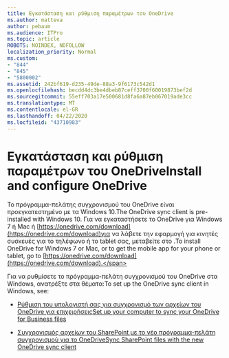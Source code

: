 ```yaml
---
title: Εγκατάσταση και ρύθμιση παραμέτρων του OneDrive
ms.author: matteva
author: pebaum
ms.audience: ITPro
ms.topic: article
ROBOTS: NOINDEX, NOFOLLOW
localization_priority: Normal
ms.custom:
- "844"
- "845"
- "5800002"
ms.assetid: 242bf619-d235-49de-88a3-9f6173c542d1
ms.openlocfilehash: becdd4dc3be4dbeb87ceff3700f60019873bef2d
ms.sourcegitcommit: 55eff703a17e500681d8fa6a87eb067019ade3cc
ms.translationtype: MT
ms.contentlocale: el-GR
ms.lasthandoff: 04/22/2020
ms.locfileid: "43710983"
---
```

# <a name="install-and-configure-onedrive"></a><span data-ttu-id="b8f75-102">Εγκατάσταση και ρύθμιση παραμέτρων του OneDrive</span><span class="sxs-lookup"><span data-stu-id="b8f75-102">Install and configure OneDrive</span></span>

<span data-ttu-id="b8f75-103">Το πρόγραμμα-πελάτης συγχρονισμού του OneDrive είναι προεγκατεστημένο με τα Windows 10.</span><span class="sxs-lookup"><span data-stu-id="b8f75-103">The OneDrive sync client is pre-installed with Windows 10.</span></span> <span data-ttu-id="b8f75-104">Για να εγκαταστήσετε το OneDrive για Windows 7 ή Mac ή [https://onedrive.com/download](https://onedrive.com/download)για να λάβετε την εφαρμογή για κινητές συσκευές για το τηλέφωνο ή το tablet σας, μεταβείτε στο .</span><span class="sxs-lookup"><span data-stu-id="b8f75-104">To install OneDrive for Windows 7 or Mac, or to get the mobile app for your phone or tablet, go to [https://onedrive.com/download](https://onedrive.com/download).</span></span>
  
<span data-ttu-id="b8f75-105">Για να ρυθμίσετε το πρόγραμμα-πελάτη συγχρονισμού του OneDrive στα Windows, ανατρέξτε στα θέματα:</span><span class="sxs-lookup"><span data-stu-id="b8f75-105">To set up the OneDrive sync client in Windows, see:</span></span>
  
- [<span data-ttu-id="b8f75-106">Ρύθμιση του υπολογιστή σας για συγχρονισμό των αρχείων του OneDrive για επιχειρήσεις</span><span class="sxs-lookup"><span data-stu-id="b8f75-106">Set up your computer to sync your OneDrive for Business files</span></span>](https://go.microsoft.com/fwlink/?linkid=533375)

- [<span data-ttu-id="b8f75-107">Συγχρονισμός αρχείων του SharePoint με το νέο πρόγραμμα-πελάτη συγχρονισμού για το OneDrive</span><span class="sxs-lookup"><span data-stu-id="b8f75-107">Sync SharePoint files with the new OneDrive sync client</span></span>](https://go.microsoft.com/fwlink/?linkid=871666)
